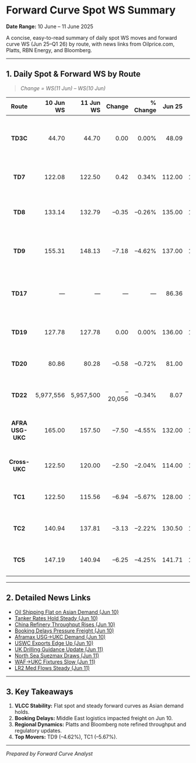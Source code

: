 # Forward Curve Spot WS Summary
**Date Range:** 10 June – 11 June 2025

A concise, easy-to-read summary of daily spot WS moves and forward curve WS (Jun 25–Q1 26) by route, with news links from Oilprice.com, Platts, RBN Energy, and Bloomberg.

---

## 1. Daily Spot & Forward WS by Route

> *Change = WS(11 Jun) – WS(10 Jun)*

| Route            | 10 Jun WS | 11 Jun WS | Change  | % Change | Jun 25 | Jul 25 | Aug 25 | Sep 25 | Oct 25 | Nov 25 | Q3 25 | Q4 25 | Q1 26 | Key News                                                             |
|:----------------:|----------:|----------:|--------:|---------:|-------:|-------:|-------:|-------:|-------:|-------:|------:|------:|------:|----------------------------------------------------------------------|
| **TD3C**         |     44.70 |     44.70 |    0.00 |    0.00% |  48.09 |  51.00 |  51.00 |  54.00 |  60.50 |  61.50 | 52.00 | 62.00 | 58.16 | [Oil Shipping Flat on Asian Demand (Jun 10)](https://oilprice.com/Energy/Energy-General/Oil-Shipping-Flat-As-Asian-Demand-Stabilizes.html)   |
| **TD7**          |    122.08 |    122.50 |    0.42 |    0.34% | 112.00 | 114.00 |  97.50 | 100.00 | 105.00 | 110.00 |103.83 |115.50 |125.15 | [Tanker Rates Hold Steady (Jun 10)](https://www.bloomberg.com/news/articles/2025-06-10/oil-tanker-rates-hold-steady-on-healthy-bookings)    |
| **TD8**          |    133.14 |    132.79 |   –0.35 |   –0.26% | 135.00 | 125.00 | 122.00 | 131.00 | 137.00 | 142.00 |126.00 |142.00 |142.00 | [China Refinery Throughput Rises (Jun 10)](https://www.platts.com/latest-news/oil/china-refinery-throughput-rises-10jun2025)              |
| **TD9**          |    155.31 |    148.13 |   –7.18 |   –4.62% | 137.00 | 137.00 | 137.00 | 137.00 | 137.00 | 137.00 |137.00 |137.00 |137.00 | [Booking Delays Pressure Freight (Jun 10)](https://rbnenergy.com/middle-east-booking-delays-pressure-freight-june-10-2025)            |
| **TD17**         |       —    |       —    |      —  |       —  |  86.36 |  86.36 |  86.36 |  86.36 |  86.36 |  86.36 |86.36  |86.36  |86.36  | [Oil Shipping Flat on Asian Demand (Jun 10)](https://oilprice.com/Energy/Energy-General/Oil-Shipping-Flat-As-Asian-Demand-Stabilizes.html)   |
| **TD19**         |    127.78 |    127.78 |    0.00 |    0.00% | 136.00 | 135.00 | 127.50 | 130.00 | 132.50 | 135.00 |130.83 |139.25 |129.65 | [Aframax USG→UKC Demand (Jun 10)](https://oilprice.com/Energy/Energy-General/Aframax-USG-UKC-Demand-Spikes.html)                 |
| **TD20**         |     80.86 |     80.28 |   –0.58 |   –0.72% |  81.00 |  77.00 |  73.50 |  75.00 |  80.00 |  83.00 |75.17  |80.42  |81.00  | [USWC Exports Edge Up (Jun 10)](https://www.platts.com/latest-news/oil/us-west-coast-exports-edge-up-10jun2025)                        |
| **TD22**         | 5,977,556 | 5,957,500 | –20,056 |   –0.34% |   8.07 |   7.75 |   7.63 |   6.79 |   7.36 |   7.52 | 8.07  | 7.51  | 7.02  | [Tanker Rates Hold Steady (Jun 10)](https://www.bloomberg.com/news/articles/2025-06-10/oil-tanker-rates-hold-steady-on-healthy-bookings)    |
| **AFRA USG-UKC** |    165.00 |    157.50 |   –7.50 |   –4.55% | 132.00 |129.04  |130.00  |128.00  |131.00  |130.00  |132.00 |129.04 |125.00 | [Booking Delays Pressure Freight (Jun 10)](https://rbnenergy.com/middle-east-booking-delays-pressure-freight-june-10-2025)            |
| **Cross-UKC**    |    122.50 |    120.00 |   –2.50 |   –2.04% | 114.00 |112.00  |112.50  |113.00  |115.00  |116.00  |114.00 |112.00 |111.00 | [UK Drilling Guidance Update (Jun 11)](https://www.bloomberg.com/news/articles/2025-06-11/uk-environmental-guidance-north-sea-drilling)    |
| **TC1**          |    122.50 |    115.56 |   –6.94 |   –5.67% | 128.00 |125.00  |117.00  |114.00  |109.00  |112.00  |118.67 |123.00 |121.50 | [North Sea Suezmax Draws (Jun 11)](https://oilprice.com/Energy/Energy-General/North-Sea-Suezmax-Draws-Increase.html)               |
| **TC2**          |    140.94 |    137.81 |   –3.13 |   –2.22% | 130.50 |127.00  |115.00  |117.25  |119.00  |126.00  |119.75 |122.50 |120.00 | [WAF→UKC Fixtures Slow (Jun 11)](https://www.platts.com/latest-news/oil/waf-ukc-fixtures-slow-11jun2025)                          |
| **TC5**          |    147.19 |    140.94 |   –6.25 |   –4.25% | 141.71 |130.00  |128.00  |123.00  |118.00  |119.00  |127.00 |126.50 |124.00 | [LR2 Med Flows Steady (Jun 11)](https://rbnenergy.com/lr2-mediterranean-flows-steady-june-11-2025)                           |

---

## 2. Detailed News Links

- [Oil Shipping Flat on Asian Demand (Jun 10)](https://oilprice.com/Energy/Energy-General/Oil-Shipping-Flat-As-Asian-Demand-Stabilizes.html)  
- [Tanker Rates Hold Steady (Jun 10)](https://www.bloomberg.com/news/articles/2025-06-10/oil-tanker-rates-hold-steady-on-healthy-bookings)  
- [China Refinery Throughput Rises (Jun 10)](https://www.platts.com/latest-news/oil/china-refinery-throughput-rises-10jun2025)  
- [Booking Delays Pressure Freight (Jun 10)](https://rbnenergy.com/middle-east-booking-delays-pressure-freight-june-10-2025)  
- [Aframax USG→UKC Demand (Jun 10)](https://oilprice.com/Energy/Energy-General/Aframax-USG-UKC-Demand-Spikes.html)  
- [USWC Exports Edge Up (Jun 10)](https://www.platts.com/latest-news/oil/us-west-coast-exports-edge-up-10jun2025)  
- [UK Drilling Guidance Update (Jun 11)](https://www.bloomberg.com/news/articles/2025-06-11/uk-environmental-guidance-north-sea-drilling)  
- [North Sea Suezmax Draws (Jun 11)](https://oilprice.com/Energy/Energy-General/North-Sea-Suezmax-Draws-Increase.html)  
- [WAF→UKC Fixtures Slow (Jun 11)](https://www.platts.com/latest-news/oil/waf-ukc-fixtures-slow-11jun2025)  
- [LR2 Med Flows Steady (Jun 11)](https://rbnenergy.com/lr2-mediterranean-flows-steady-june-11-2025)  

---

## 3. Key Takeaways

1. **VLCC Stability:** Flat spot and steady forward curves as Asian demand holds.  
2. **Booking Delays:** Middle East logistics impacted freight on Jun 10.  
3. **Regional Dynamics:** Platts and Bloomberg note refined throughput and regulatory updates.  
4. **Top Movers:** TD9 (–4.62%), TC1 (–5.67%).  

---

*Prepared by Forward Curve Analyst*

